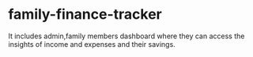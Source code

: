 # family-finance-tracker
It includes admin,family members dashboard where they can access the insights of income and expenses and their savings.

